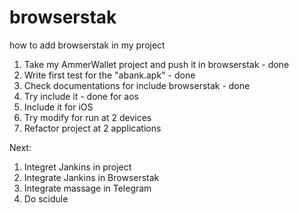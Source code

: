 # browserstak
how to add browserstak in my project


1) Take my AmmerWallet project and push it in browserstak - done
2) Write first test for the "abank.apk" - done
3) Check documentations for include browserstak - done
4) Try include it - done for aos
5) Include it for iOS
6) Try modify for run at 2 devices
7) Refactor project at 2 applications 



Next:
1) Integret Jankins in project
2) Integrate Jankins in Browserstak
3) Integrate massage in Telegram
4) Do scidule
